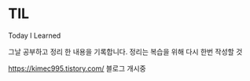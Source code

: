 # TIL
Today I Learned

그날 공부하고 정리 한 내용을 기록합니다.
정리는 복습을 위해 다시 한번 작성할 것

https://kimec995.tistory.com/
블로그 개시중
